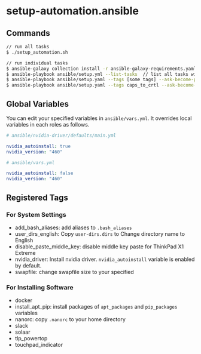 # setup-automation.ansible

## Commands

```bash
// run all tasks
$ ./setup_automation.sh

// run individual tasks
$ ansible-galaxy collection install -r ansible-galaxy-requirements.yaml
$ ansible-playbook ansible/setup.yml --list-tasks  // list all tasks with tags
$ ansible-playbook ansible/setup.yaml --tags [some tags] --ask-become-pass // run some tasks
$ ansible-playbook ansible/setup.yaml --tags caps_to_crtl --ask-become-pass // for example...
```

## Global Variables

You can edit your specified variables in `ansible/vars.yml`.
It overrides local variables in each roles as follows.

```yaml
# ansible/nvidia-driver/defaults/main.yml

nvidia_autoinstall: true
nvidia_version: "460"
```

```yaml
# ansible/vars.yml

nvidia_autoinstall: false
nvidia_version: "460"
```

## Registered Tags

### For System Settings

- add_bash_aliases: add aliases to `.bash_aliases`
- user_dirs_english: Copy `user-dirs.dirs` to Change directory name to English
- disable_paste_middle_key: disable middle key paste for ThinkPad X1 Extreme
- nvidia_driver: Install nvidia driver. `nvidia_autoinstall` variable is enabled by default.
- swapfile: change swapfile size to your specified

### For Installing Software

- docker
- install_apt_pip: install packages of `apt_packages` and `pip_packages` variables
- nanorc: copy `.nanorc` to your home directory
- slack
- solaar
- tlp_powertop
- touchpad_indicator
